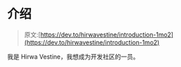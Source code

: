 # 介绍

> 原文:[https://dev.to/hirwavestine/introduction-1mo2](https://dev.to/hirwavestine/introduction-1mo2)

我是 Hirwa Vestine，我想成为开发社区的一员。
